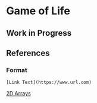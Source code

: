 # Game of Life



## Work in Progress




## References
### Format
```[Link Text](https://www.url.com)```

[2D Arrays](https://stackoverflow.com/questions/936687/how-do-i-declare-a-2d-array-in-c-using-new#936702)
